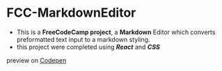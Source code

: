 # FCC-MarkdownEditor

- This is a **FreeCodeCamp project**, a **Markdown** Editor which converts preformatted text input to a markdown styling.
- this project were completed using ***React*** and ***CSS***

preview on [Codepen](https://codepen.io/st_pardon/full/KKqJGLV)